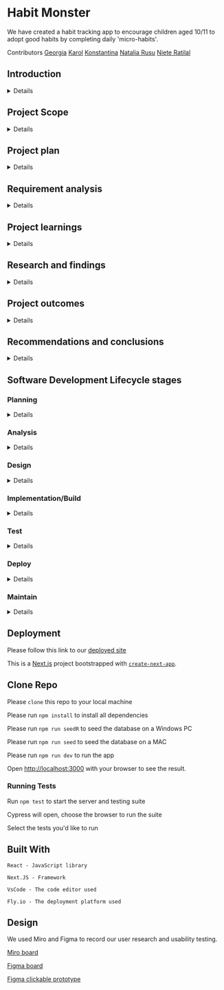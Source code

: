 # Habit Monster

We have created a habit tracking app to encourage children aged 10/11 to adopt good habits by completing daily 'micro-habits'.

Contributors 
[Georgia](https://github.com/rockyrelay)
[Karol](https://github.com/Kr33L)
[Konstantina](https://github.com/konstantinakatmada)
[Natalia Rusu](https://github.com/nataliarusu)
[Niete Ratilal](https://github.com/Psydwinder)

## Introduction

<details>

#### What are you building?
    
We have developed a web application that enables users to complete a series of challenges,such as Get Organised, which consist of clusters of small, manageable tasks called 'micro-habits'. The aim is to help children aged 10/11 develop good habits by programming themselves to work through these challenges.

#### Why are you building it?

Creating new habits is a process that takes time, multiple tries and effort. By repeating small, positive micro-habits that accumulate, children can significantly reduce the time and effort required. A cluster of related habits all contribute to a common "challenge", which is a goal that children may aspire to achieve, such as getting healthy or getting organised. Our app provides a structured and organized approach to help children develop new good habits related to their goals, making the process more enjoyable.

</details>

## Project Scope

<details>

#### What are you not building?

Due to regulatory requirements for developing apps for children, we have decided not to include authentication. Our app does not provide an online database of teachers and students for users to connect with, nor is it a general social networking app or a game. We also do not intend to add separate tasks to children's daily homework or other duties through our app.

#### How did you decide what features were important?
    
We conducted user research and usability testing to gather valuable feedback from our users. This helped us refine our initial concept and understand how users interacted with the prototype, guiding us to target the user stories for our MVP.


</details>

## Project plan

<details>

#### How are you going to structure your sprints?

Throughout the project we were focused on getting an MVP done for the product owener, which consisted of several user stories. 
    
So instead of targeting user stories we decided to break down the user stories into smaller more managable issues which would then come together to form one complete user story.
    
We tracked our progress using a kanban board and issue estimation to determine our velocity when working on certain issues.

#### What order are you going to build in?

Our plan was to start off by building a bare-bones skeleton of all the pages throughout the app so that we had a starting point from which we could build upon. It also acted as a way of reminding us of the scope of the project as we continued to build. 

#### How did user research inform your plan?

Based upon significant work undertaken with primary school children, our starting aim was to develop a companion app to help them develop positive skills and behaviours by nudging them to adopt them into their everyday lives.

Having identified that transitioning to secondary school was critical, I wanted to explore how a digital tool might support young people through that process, so I convened a group of target users aged 10-11 to participate in user research that included:

Identifying user needs
    
A short survey was used to question users about their digital habits - how much time they spent online, levels of parental control around usage, the kind of apps they liked most and whether they ever used apps to learn new things. Desk-based research and interviews with a small user group followed to find out more about how they might respond to using an app that would 'nudge' them to adopt particular behaviours'. We gathered insights into user pain points and motivations around their struggles:

- defining issues around new organisational skills that were required, 
- challenges of navigating an inevitably bigger school, and
- connecting with peers going through a similar experience or those who had recently experienced what they were going through.

Prioritising features
    
The user research also helped prioritise the challenge-based feature under development. This feature will enable users to choose and participate in defined simple tasks that we hope will help them develop 'micro-habits' to overcome the identified challenges. The prioritisation process, informed by user research, enabled us to allocate resources effectively and ensure we could deliver a prototype product with value to users.

Defining a user persona
    
User research helped create a user persona to represent our target audience. This persona was used to guide the development of our product and will be revisited as we prepare our marketing and communication strategy.

</details>

## Requirement analysis

<details>

#### How will you ensure your project is accessible to as many users as possible?
    
Accessibility principles informed all of our decisions (choice of font-background colors that contrast, button colours, etc.)

#### Are there any legal or regulatory requirements you should consider?

There are several legal and regulatory requirements to consider when developing apps for children, including:

-Age Appropriate Design Code: In 2020, the UK's Information Commissioner's Office (ICO) released an Age Appropriate Design Code, which provides guidance for designing online services (including apps) suitable for children. The code includes privacy requirements, data use, content design, and user interface design.

-GDPR compliance: The General Data Protection Regulation (GDPR) is a data protection regulation that applies to all businesses operating in the European Union, including the UK. If your app collects personal data from users, including children, you must comply with the GDPR's requirements, which include obtaining parental consent and providing privacy notices.

-Advertising Standards Authority: The UK's advertising regulator is the Advertising Standards Authority (ASA). The ASA has specific rules around advertising to children, including restrictions on advertising certain products (such as alcohol, gambling, and tobacco) and requirements around making it clear when advertising is advertising.

-British Board of Film Classification: The British Board of Film Classification (BBFC) is responsible for classifying films and other content in the UK. While the BBFC's classification system is not mandatory for apps, it can be used to ensure that app content is suitable for children.
Accessibility: In the UK, the Equality Act 2010 requires that digital content, including apps, be accessible to people with disabilities. This includes ensuring that your app is usable by individuals with visual or hearing impairments and those with mobility or cognitive disabilities.

</details>

## Project learnings

<details>

#### Did your team work effectively?

     

#### What would you do differently next time?

  

</details>

## Research and findings

<details>

#### What did you find out from user testing?
    
    From user testing we found that:
    
    - All users wanted less boring font and less text
    - The graphics should be consistent
    - Children love trophies, or other forms of rewards that has a value to it
    - It would be nice to be congratulated for completing a micro-habit
    - The users loved the fact that there was positive encouragement to complete micro habits and wanted to see MORE of it
    - A pomodoro timer for certain tasks such as brushing your teeth would be useful
    - We should make the challenges page easier to find
    - It would be nice to have a confirmation pop-up to allow users to confirm that they have comepleted a task.
    - The wording tasks makes them sound like chores, we should consider calling them something else.
    - Consider re-writing some of the micro-habits/challenges as some of them are not relevant.
    - We should replace Day 1, Day 2, etc.... with actual dates like Monday 3rd April
    
    
</details>

## Project outcomes

<details>

#### Were your assumptions right or wrong?

</details>

## Recommendations and conclusions

<details>

#### What features would you prioritise to build next?

#### Was the project a success?

</details>

## Software Development Lifecycle stages

### Planning

<details>

#### What roles did your team take on?
    
**Scrum Facilitator:** Niete
**DevOps:** Karol
**QA:** Georgia
**UX/UI:** Natalia, Konstantina 
    
Explain the roles and responsibilities of all people working within the software development lifecycle, and how they relate to the project (K2)

- **QA**
- Understand how to test pure functions, database queries, routes, DOM
- Understand how and when to use mocks
- Set up separate test database and destroy / build scripts
- Insist on clean and legible code

- **DevOps**
- Lead on setting up repo and file structure
- Make sure separation of concerns is considered
- Set up linting and check it works for everyone
- Set up deployment to Heroku and take ongoing responsibility
- Set up environment variables for local and remote databases

-**Scrum Facilitator**
- Sprint planning
- Prioritise issues
- Break down larger issues into manageable chunks
- Lead standups and Sprint Planning
- Clear blockers
- Lead conversations with the Product Owner
- Listen to and mediate Product Owner needs
- Balance needs of the Product Owner with the needs of the Product Team
- Provide a daily rundown of work completed
- Lead Sprint Review

-**UX Lead**
- Advocate for the user
- Create a style guide
- Ensure design heuristics are followed
- Lead on project documentation
- Ensure regular attention is given to thorough documentation
- Consider all parts of the project documentation
- Provide support to the team in writing documentation
- Ensure completion of handover documentation for the Product Owner

</details>

### Analysis

<details>

#### What might be the intended and unintended consequences of building this product?
    
Having a young userbase, we had some initial concerns around their safety in using the app:
    - ensuring their details were safe
    - avoiding opportunities for them to connect with unknown peers
    - ensuring communication with peers was safe and guided by the app

We curtailed our MVP to bypass a login feature, to prioritise the core app functionality as a well-working prototype. 
    
---
 
We had some concerns around efficient deployment while using next.js and SQLite and incompatibility with Vercel. 
    
---
    



</details>

### Design

<details>

#### How did you plan a user experience?



#### What technical decisions did you make?
       
We debated between using express.js, next.js, or React Native. The decision to not use React Native was due to the time constraints of the project, and would be an entirely new tech stack for us as a team to learn. While we had similar amounts of experience with express.js and next.js, we opted for the latter down to its usibility, magic, and overall experience. 
    
#### Server-render vs client-render vs both
    


#### Relational or non-relational or no DB
    

#### Self-hosted or platform-as-a-service


#### Frontend first vs DB first


#### Did you create a technical specification?



</details>

### Implementation/Build

<details>

#### How did you ensure your code was good?

`Create logical and maintainable code to deliver project outcomes, explaining their choice of approach. (S1)`

#### What interesting technical problems did you have to solve?

`Outline and apply the rationale and use of algorithms, logic and data structures. (K9, S16)`

#### How did you debug issues that arose?

`Apply structured techniques to problem solving to identify and resolve issues and debug basic flaws in code (S7)`

</details>

### Test

<details>
    
#### How did you verify your project worked correctly?

At first we verified features worked as expected by running the local server and using ```console.log``` to solve errors as the project codebase expanded. Towards the end of the project we were able to implement some E2E testing using the [Cypress](https://www.cypress.io/) testing framework. With limited time available, we tested some core, but light functionality:
    
* Navigation on first entrance to the app (where NavBars are not yet shown)
* Desktop view shows the correct navbar and can direct users to the designated pages
* Mobile view shows the correct navbar and can direct users to the designated pages
* When tasks are completed, the client-side renders an updated percentage progress
* The correct dates are printed for yesterday, today, and tomorrow when called

#### Did writing automated tests catch any bugs?

When writing tests for the DatePrinter component, errors appeared despite the component appearing to work as planned. The test showed the date rendered by the ```date-fns``` driven component renders a date some milliseconds faster than the JavaScript Date() method, which resulted in a mismatch when comparing 'today' presented by the ```DatePrinter()``` and ```new Date()```. While this doesn't _break_ any of the code, it does result in some artificial errors by ensuring that the correct back end data feeds the correct date. The test was refactored to test that the date checked against that rendered by the ```DatePrinter()``` and shown in the ```/days``` page was correct by formatting the ```new Date()``` using the in-built ```addDays()``` and ```format``` functionality in ```date-fns```. 


</details>

### Deploy

<details>

#### Where/how did you deploy your application?

`Review and justify their contribution to building, managing and deploying code into the relevant environment in accordance with the project specification (S10)`
    
We had a few choices for deployment, our first choice was to deploy on Vercel but we decided that Fly.io would be our best bet for our chosen tech stack. We implemented continuous deployment on GitHub so that it was always up to date with the main branch. By the end of the project, deployment was not successful.
    
#### What problems did you encounter during deployment?
    
There were many issues with deployment:
    
    1. Vercel does not support databases
    2. The app runs out of memory on Fly.io
    3. Default next configuration is not friendly to database access, causing problems with seeding
    4. Database deploying to the wrong directory
    5. Database deleting itself
    6. Fetching data does not work as expected
    
</details>

### Maintain

<details>

#### Is it easy for someone make changes to the codebase?
    

#### Could a new person quickly be onboarded to contribute?

`
Establishes a logical thinking approach to areas of work which require valid reasoning and/or justified decision making (B2)

Describes how they have maintained a productive, professional and secure working environment throughout the project activity (B3)
`

</details>

## Deployment

Please follow this link to our [deployed site](https://habitapp2.fly.dev)

This is a [Next.js](https://nextjs.org/) project bootstrapped with [`create-next-app`](https://github.com/vercel/next.js/tree/canary/packages/create-next-app).

## Clone Repo

Please `clone` this repo to your local machine

Please run `npm install` to install all dependencies

Please run `npm run seedR` to seed the database on a Windows PC

Please run `npm run seed` to seed the database on a MAC

Please run `npm run dev` to run the app

Open [http://localhost:3000](http://localhost:3000) with your browser to see the result.

### Running Tests

Run `npm test` to start the server and testing suite

Cypress will open, choose the browser to run the suite

Select the tests you'd like to run


## Built With

    React - JavaScript library

    Next.JS - Framework

    VsCode - The code editor used

    Fly.io - The deployment platform used

## Design

We used Miro and Figma to record our user research and usability testing.

[Miro board]()

[Figma board](https://www.figma.com/file/UGvC8c6nkmTku455J7y6wd/Untitled?node-id=12-239&t=7FK268uOnrzKvueQ-0)

[Figma clickable prototype](https://www.figma.com/proto/UGvC8c6nkmTku455J7y6wd/Untitled?node-id=2-2&scaling=min-zoom&page-id=0%3A1&starting-point-node-id=2%3A2)
